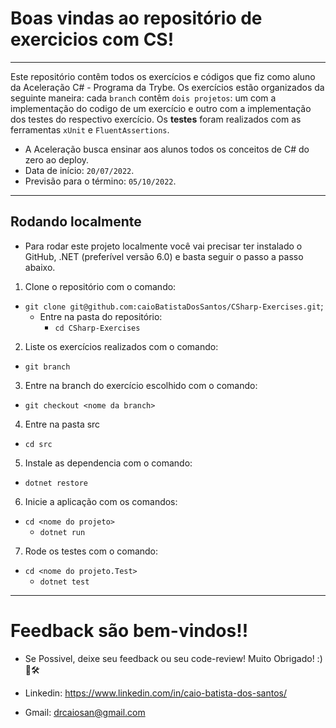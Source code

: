 # Boas vindas ao repositório de exercicios com CS!

---

Este repositório contêm todos os exercícios e códigos que fiz como aluno da Aceleração C# - Programa da Trybe.
Os exercícios estão organizados da seguinte maneira: cada `branch` contêm `dois projetos`: um com a implementação do codigo de um exercício e outro com a implementação dos testes do respectivo exercício.
Os <b>testes</b> foram realizados com as ferramentas `xUnit` e `FluentAssertions`.

  - A Aceleração busca ensinar aos alunos todos os conceitos de C# do zero ao deploy.
  - Data de início: `20/07/2022`.
  - Previsão para o término: `05/10/2022`.

---

## Rodando localmente

- Para rodar este projeto localmente você vai precisar ter instalado o GitHub, .NET (preferível versão 6.0) e basta seguir o passo a passo abaixo.
1. Clone o repositório com o comando:
  - `git clone git@github.com:caioBatistaDosSantos/CSharp-Exercises.git`;
    - Entre na pasta do repositório:
      - `cd CSharp-Exercises`
2. Liste os exercícios realizados com o comando:
  - `git branch`
3. Entre na branch do exercício escolhido com o comando:
  - `git checkout <nome da branch>`
4. Entre na pasta src
  - `cd src`
5. Instale as dependencia com o comando:
  - `dotnet restore`
6. Inicie a aplicação com os comandos:
  - `cd <nome do projeto>`
    - `dotnet run`
7. Rode os testes com o comando:
  - `cd <nome do projeto.Test>`
    - `dotnet test`

---

# Feedback são bem-vindos!!

- Se Possivel, deixe seu feedback ou seu code-review! Muito Obrigado! :)🤝🛠

- Linkedin: https://www.linkedin.com/in/caio-batista-dos-santos/
- Gmail: drcaiosan@gmail.com
